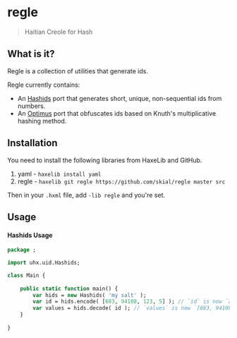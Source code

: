 # regle

> Haitian Creole for Hash

## What is it?

Regle is a collection of utilities that generate ids.

Regle currently contains:
	
- An [Hashids] port that generates short, unique, non-sequential ids from numbers.
- An [Optimus] port that obfuscates ids based on Knuth's multiplicative hashing method.

## Installation

You need to install the following libraries from HaxeLib and GitHub.

1. yaml - `haxelib install yaml`
2. regle - `haxelib git regle https://github.com/skial/regle master src`

Then in your `.hxml` file, add `-lib regle` and you're set.

## Usage

#### Hashids Usage

```Haxe
package ;

import uhx.uid.Hashids;

class Main {
	
	public static function main() {
		var hids = new Hashids( 'my salt' );
		var id = hids.encode( [683, 94108, 123, 5] ); // `id` is now `aBMswoO2UB3Sj`.
		var values = hids.decode( id ); // `values` is now `[683, 94108, 123, 5]`.
	}
	
}
```

[Hashids]: http://hashids.org/ "Generate short, unique, non-sequential ids"
[Optimus]: https://github.com/jenssegers/optimus "Id obfuscation based on Knuth's multiplicative hashing method"